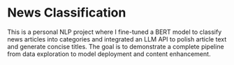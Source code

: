 # News Classification

This is a personal NLP project where I fine-tuned a BERT model to classify news articles into categories and integrated an LLM API to polish article text and generate concise titles. The goal is to demonstrate a complete pipeline from data exploration to model deployment and content enhancement.

